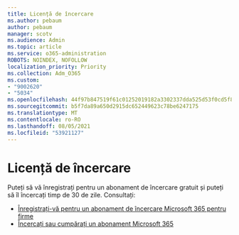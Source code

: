 ```yaml
---
title: Licență de încercare
ms.author: pebaum
author: pebaum
manager: scotv
ms.audience: Admin
ms.topic: article
ms.service: o365-administration
ROBOTS: NOINDEX, NOFOLLOW
localization_priority: Priority
ms.collection: Adm_O365
ms.custom:
- "9002620"
- "5034"
ms.openlocfilehash: 44f97b847519f61c01252019182a3302337dda525d53f0cd5f82e3682218a81e
ms.sourcegitcommit: b5f7da89a650d2915dc652449623c78be6247175
ms.translationtype: MT
ms.contentlocale: ro-RO
ms.lasthandoff: 08/05/2021
ms.locfileid: "53921127"
---
```

# <a name="trial-license"></a>Licență de încercare

Puteți să vă înregistrați pentru un abonament de încercare gratuit și puteți să îl încercați timp de 30 de zile. Consultați:

- [Înregistrați-vă pentru un abonament de încercare Microsoft 365 pentru firme](https://docs.microsoft.com/microsoft-365/commerce/sign-up-for-office-365-trial?view=o365-worldwide)
- [Încercați sau cumpărați un abonament Microsoft 365](https://docs.microsoft.com/microsoft-365/commerce/try-or-buy-microsoft-365?view=o365-worldwide)
